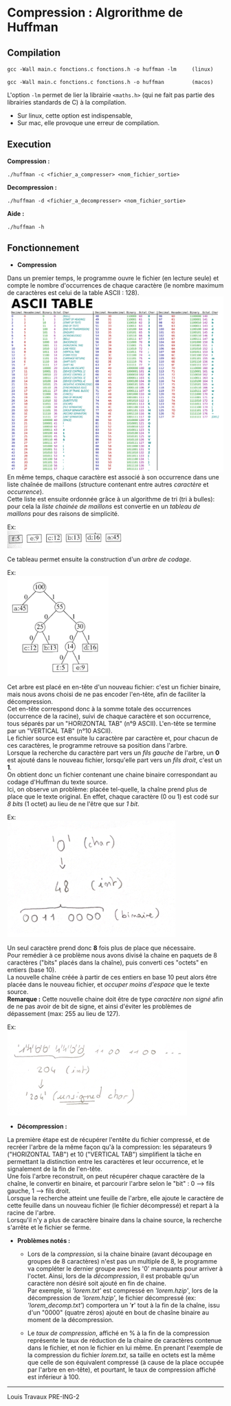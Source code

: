 # Compression : Algrorithme de Huffman

## Compilation

```
gcc -Wall main.c fonctions.c fonctions.h -o huffman -lm     (linux)
```
```
gcc -Wall main.c fonctions.c fonctions.h -o huffman         (macos)
```

L'option ```-lm``` permet de lier la librairie ```<maths.h>``` (qui ne fait pas partie des librairies standards de C) à la compilation.  
- Sur linux, cette option est indispensable,
- Sur mac, elle provoque une erreur de compilation.

## Execution

**Compression :**
```
./huffman -c <fichier_a_compresser> <nom_fichier_sortie>
```

**Decompression :**
```
./huffman -d <fichier_a_decompresser> <nom_fichier_sortie>
```

**Aide :**
```
./huffman -h
```

## Fonctionnement
- **Compression**

Dans un premier temps, le programme ouvre le fichier (en lecture seule) et compte le nombre d'occurrences de chaque caractère (le nombre maximum de caractères est celui de la table ASCII : 128).  
![ASCII](./assets/ASCII.png)  
En même temps, chaque caractère est associé à son occurrence dans une liste chaînée de maillons (structure contenant entre autres *caractère* et *occurrence*).  
Cette liste est ensuite ordonnée grâce à un algorithme de tri (tri à bulles): pour cela la *liste chainée de maillons* est convertie en un *tableau de maillons* pour des raisons de simplicité.  
  
Ex:  
![tableau_maillons](./assets/tableau_maillons.png)  
  
Ce tableau permet ensuite la construction d'un *arbre de codage*.  
  
Ex:  
![arbre_codage](./assets/arbre_codage.png)  
  
Cet arbre est placé en en-tête d'un nouveau fichier: c'est un fichier binaire, mais nous avons choisi de ne pas encoder l'en-tête, afin de faciliter la décompression.  
Cet en-tête correspond donc à la somme totale des occurrences (occurrence de la racine), suivi de chaque caractère et son occurrence, tous séparés par un "HORIZONTAL TAB" (n°9 ASCII). L'en-tête se termine par un "VERTICAL TAB" (n°10 ASCII).  
Le fichier source est ensuite lu caractère par caractère et, pour chacun de ces caractères, le programme retrouve sa position dans l'arbre.  
Lorsque la recherche du caractère part vers un *fils gauche* de l'arbre, un **0** est ajouté dans le nouveau fichier, lorsqu'elle part vers un *fils droit*, c'est un **1**.  
On obtient donc un fichier contenant une chaine binaire correspondant au codage d'Huffman du texte source.  
Ici, on observe un problème: placée tel-quelle, la chaîne prend plus de place que le texte original. En effet, chaque caractère (0 ou 1) est codé sur *8 bits* (1 octet) au lieu de ne l'être que sur *1 bit*.  
  
Ex:  
![bit_sur_octet](./assets/bit_sur_octet.png)  
  
Un seul caractère prend donc **8** fois plus de place que nécessaire.  
Pour remédier à ce problème nous avons divisé la chaine en paquets de 8 caractères ("bits" placés dans la chaîne), puis converti ces "octets" en entiers (base 10).  
La nouvelle chaîne créée à partir de ces entiers en base 10 peut alors être placée dans le nouveau fichier, et *occuper moins d'espace* que le texte source.  
**Remarque :** Cette nouvelle chaine doit être de type *caractère non signé* afin de ne pas avoir de bit de signe, et ainsi d'éviter les problèmes de dépassement (max: 255 au lieu de 127).  
  
Ex:  
![solution_compression](./assets/solution_compression.png)  
  

- **Décompression :**

La première étape est de récupérer l'entête du fichier compressé, et de recréer l'arbre de la même façon qu'à la compression: les séparateurs 9 ("HORIZONTAL TAB") et 10 ("VERTICAL TAB") simplifient la tâche en permettant la distinction entre les caractères et leur occurrence, et le signalement de la fin de l'en-tête.  
Une fois l'arbre reconstruit, on peut récupérer chaque caractère de la chaîne, le convertir en binaire, et parcourir l'arbre selon le "bit" : 0 --> fils gauche, 1 --> fils droit.  
Lorsque la recherche atteint une feuille de l'arbre, elle ajoute le caractère de cette feuille dans un nouveau fichier (le fichier décompressé) et repart à la racine de l'arbre.  
Lorsqu'il n'y a plus de caractère binaire dans la chaine source, la recherche s'arrête et le fichier se ferme.  
  

- **Problèmes notés :**

    - Lors de la *compression*, si la chaine binaire (avant découpage en groupes de 8 caractères) n'est pas un multiple de 8, le programme va compléter le dernier groupe avec les '0' manquants pour arriver à l'octet. Ainsi, lors de la *décompression*, il est probable qu'un caractère non désiré soit ajouté en fin de chaine.  
    Par exemple, si *'lorem.txt'* est compressé en *'lorem.hzip'*, lors de la décompression de *'lorem.hzip'*, le fichier décompressé (ex: *'lorem_decomp.txt'*) comportera un '**r**' tout à la fin de la chaîne, issu d'un "0000" (quatre zéros) ajouté en bout de chasîne binaire au moment de la décompression.  
  
    - Le *taux de compression*, affiché en % à la fin de la compression représente le taux de réduction de la chaine de caractères contenue dans le fichier, et non le fichier en lui même. En prenant l'exemple de la compression du fichier *lorem.txt*, sa taille en octets est la même que celle de son équivalent compressé (à cause de la place occupée par l'arbre en en-tête), et pourtant, le taux de compression affiché est inférieur à 100.

---

Louis Travaux
PRE-ING-2
